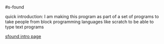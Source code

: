 #s-found

quick introduction:
I am making this program as part of a set of programs to take people from block programming languages like scratch to be able to type text programs


[sfound intro page](https://amigojapan.github.io/s-found/)
